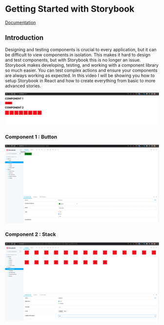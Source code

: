 # Getting Started with Storybook

[Documentation](https://storybook.js.org/docs/react/get-started/introduction)

## Introduction

Designing and testing components is crucial to every application, but it can be difficult to view components in isolation. This makes it hard to design and test components, but with Storybook this is no longer an issue. Storybook makes developing, testing, and working with a component library so much easier. You can test complex actions and ensure your components are always working as expected. In this video I will be showing you how to setup Storybook in React and how to create everything from basic to more advanced stories.

![Button](./docs/1.png)
### Component 1 : Button
![Button](./docs/3.png)

### Component 2 : Stack
![Stack](./docs/2.png)


